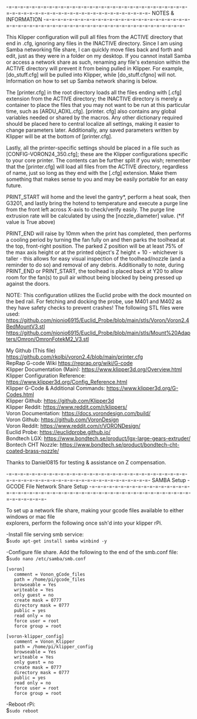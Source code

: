 -=-=-=-=-=-=-=-=-=-=-=-=-=-=-=-=-=-=-=-=-=-=-=-=-=-=-=-=-=-=-=-=-=-=-=-=-=-=-=-=-=-=-=-=-=-=-=-=-=-=-=-=-=-=-=-=-
 NOTES & INFORMATION
-=-=-=-=-=-=-=-=-=-=-=-=-=-=-=-=-=-=-=-=-=-=-=-=-=-=-=-=-=-=-=-=-=-=-=-=-=-=-=-=-=-=-=-=-=-=-=-=-=-=-=-=-=-=-=-=-

This Klipper configuration will pull all files from the ACTIVE directory that end in .cfg, ignoring any files in
the INACTIVE directory. Since I am using Samba networking file share, I can quickly move files back and forth and
edit, just as they were in a folder on my desktop. If you cannot install Samba or access a network share as such,
renaming any file's extension within the ACTIVE directory will prevent it from being pulled in Klipper. For example,
[do_stuff.cfg] will be pulled into Klipper, while [do_stuff.cfgno] will not. Information on how to set up Samba
network sharing is below.

The [printer.cfg] in the root directory loads all the files ending with [.cfg] extension from the ACTIVE directory;
the INACTIVE directory is merely a container to place the files that you may not want to be run at this particular
time, such as [ARDU_ADXL.cfg]. [printer. cfg] also contains any global variables needed or shared by the macros.
Any other dictionary required should be placed here to central localize all settings, making it easier to change
parameters later. Additionally, any saved parameters written by Klipper will be at the bottom of [printer.cfg].

Lastly, all the printer-specific settings should be placed in a file such as [CONFIG-VORON24_350.cfg]; these are
the Klipper configurations specific to your core printer. The contents can be further split if you wish; remember
that the [printer.cfg] will load all files from the ACTIVE directory, regardless of name, just so long as they end
with the [.cfg] extension. Make them something that makes sense to you and may be easily portable for an easy future. 


PRINT_START will home and the level the gantry*, perform a heat soak, then G3201, and lastly bring the hotend
to temperature and execute a purge line from the front left across X-axis to check/verify easily. The purge
line extrusion rate will be calculated by using the [nozzle_diameter] value. (*if value is True above)

PRINT_END will raise by 10mm when the print has completed, then performs a cooling period by turning the fan
fully on and then parks the toolhead at the top, front-right position. The parked Z position will be at least
75% of the max axis height or at the printed object's Z height + 10 - whichever is taller - this allows for
easy visual inspection of the toolhead/nozzle (and a reminder to do so) and removal of any debris. Additionally
to note, during PRINT_END or PRINT_START, the toolhead is placed back at Y20 to allow room for the fan(s) to
pull air without being blocked by being pressed up against the doors. 
 
NOTE: This configuration utilizes the Euclid probe with the dock mounted on the bed rail. For fetching and
docking the probe, use M401 and M402 as they have safety checks to prevent crashes! 
The following STL files were used:  
https://github.com/nionio6915/Euclid_Probe/blob/main/stls/Voron/Voron2.4BedMountV3.stl  
https://github.com/nionio6915/Euclid_Probe/blob/main/stls/Mount%20Adapters/Omron/OmronFotekM2_V3.stl  

My Github (This file)                     https://github.com/rkolbi/voron2.4/blob/main/printer.cfg  
RepRap G-code Wiki                        https://reprap.org/wiki/G-code  
Klipper Documentation (Main):             https://www.klipper3d.org/Overview.html  
Klipper Configuration Reference:          https://www.klipper3d.org/Config_Reference.html  
Klipper G-Code & Additional Commands:     https://www.klipper3d.org/G-Codes.html  
Klipper Github:                           https://github.com/Klipper3d  
Klipper Reddit:                           https://www.reddit.com/r/klippers/  
Voron Documentation:                      https://docs.vorondesign.com/build/  
Voron Github:                             https://github.com/VoronDesign  
Voron Reddit:                             https://www.reddit.com/r/VORONDesign/  
Euclid Probe:                             https://euclidprobe.github.io/  
Bondtech LGX:                             https://www.bondtech.se/product/lgx-large-gears-extruder/  
Bontech CHT Nozzle:                       https://www.bondtech.se/product/bondtech-cht-coated-brass-nozzle/  

Thanks to Daniel0815 for testing & assistance on Z compensation.




-=-=-=-=-=-=-=-=-=-=-=-=-=-=-=-=-=-=-=-=-=-=-=-=-=-=-=-=-=-=-=-=-=-=-=-=-=-=-=-=-=-=-=-=-=-=-=-=-=-=-=-=-=-=-=-=-
 SAMBA Setup - GCODE File Network Share Setup
-=-=-=-=-=-=-=-=-=-=-=-=-=-=-=-=-=-=-=-=-=-=-=-=-=-=-=-=-=-=-=-=-=-=-=-=-=-=-=-=-=-=-=-=-=-=-=-=-=-=-=-=-=-=-=-=-

 To set up a network file share, making your gcode files available to either windows or mac file  
 explorers, perform the following once ssh'd into your klipper rPi.  

 -Install file serving smb service:  
$`sudo apt-get install samba winbind -y`  

 -Configure file share.  Add the following to the end of the smb.conf file:  
$`sudo nano /etc/samba/smb.conf`  
	
```
[voron]  
   comment = Vonon_gCode_files  
   path = /home/pi/gcode_files  
   browseable = Yes  
   writeable = Yes  
   only guest = no  
   create mask = 0777  
   directory mask = 0777  
   public = yes  
   read only = no  
   force user = root  
   force group = root  

[voron-klipper_config]  
   comment = Vonon_Klipper  
   path = /home/pi/klipper_config  
   browseable = Yes  
   writeable = Yes  
   only guest = no  
   create mask = 0777  
   directory mask = 0777  
   public = yes  
   read only = no  
   force user = root  
   force group = root  
```



 -Reboot rPi:  
$`sudo reboot`  